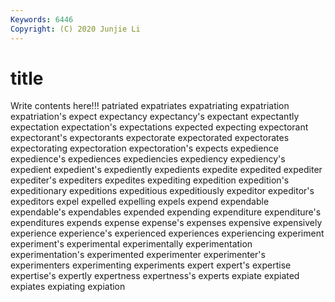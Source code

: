 ```yaml
---
Keywords: 6446
Copyright: (C) 2020 Junjie Li
---
```


# title

Write contents here!!!
patriated 
expatriates
expatriating 
expatriation 
expatriation's 
expect 
expectancy 
expectancy's 
expectant 
expectantly 
expectation 
expectation's
expectations 
expected 
expecting 
expectorant 
expectorant's 
expectorants 
expectorate 
expectorated 
expectorates 
expectorating
expectoration 
expectoration's 
expects 
expedience 
expedience's 
expediences 
expediencies 
expediency 
expediency's 
expedient
expedient's 
expediently 
expedients 
expedite 
expedited 
expediter 
expediter's 
expediters 
expedites 
expediting
expedition 
expedition's 
expeditionary 
expeditions 
expeditious 
expeditiously 
expeditor 
expeditor's 
expeditors 
expel
expelled 
expelling 
expels 
expend 
expendable 
expendable's 
expendables 
expended 
expending 
expenditure
expenditure's 
expenditures 
expends 
expense 
expense's 
expenses 
expensive 
expensively 
experience 
experience's
experienced 
experiences 
experiencing 
experiment 
experiment's 
experimental 
experimentally 
experimentation 
experimentation's 
experimented
experimenter 
experimenter's 
experimenters 
experimenting 
experiments 
expert 
expert's 
expertise 
expertise's 
expertly
expertness 
expertness's 
experts 
expiate 
expiated 
expiates 
expiating 
expiation 
